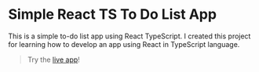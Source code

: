 # Simple React TS To Do List App

This is a simple to-do list app using React TypeScript. I created this project for learning how to develop an app using React in TypeScript language. 

> Try the [live app](https://reactts-simpletodolist.netlify.app)!
